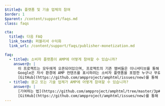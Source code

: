 ```yaml
---
$title@: 플랫폼 및 기술 업체의 참여
$order: 1
$parent: /content/support/faqs.md
class: faqs

cta:
  title@: 다음 FAQ
  link_text@: 퍼블리셔 수익화
  link_url: /content/support/faqs/publisher-monetization.md

faq:
  - title@: 소비자 플랫폼이 AMP에 어떻게 참여할 수 있습니까?
    answer@: |
      이 프로젝트는 모두에게 오픈되어있으며, 프로젝트의 기존 멤버들은 이니셔티브를 통해 소비자 플랫폼이 참여하는 데 매우 열성적입니다.
      Google은 자사 환경에 AMP 컨텐츠를 표시하려는 소비자 플랫폼을 포함한 누구나 무료로 사용할 수 있도록 캐시를 열었습니다.
      [GitHub](https://github.com/ampproject/amphtml/issues/new)를 통해 연락하세요. 최대한 빨리 질문에 답변 해 드리겠습니다.
  - title@: 광고 또는 기술 업체가 AMP에 어떻게 참여할 수 있습니까?
    answer@: |
      [기여하는 법](https://github.com/ampproject/amphtml/tree/master/3p#ads)에 대해 보고
      [GitHub](https://github.com/ampproject/amphtml/issues/new)를 통해 연락하세요.
---
```


